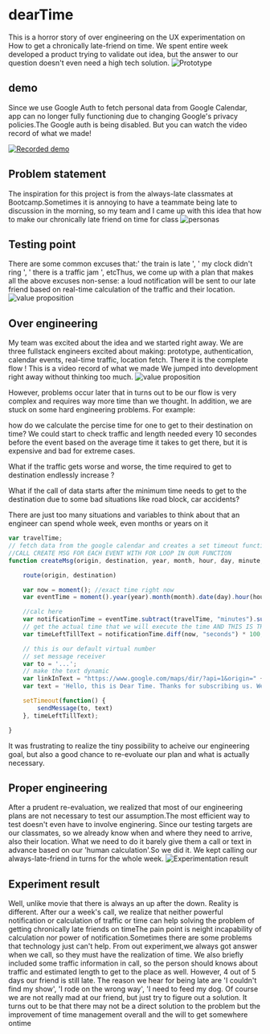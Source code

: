 # dearTime
This is a horror story of over engineering on the UX experimentation on How to get a chronically late-friend on time. We spent entire week developed a product trying to validate out idea, but the answer to our question doesn't even need a high tech solution.
![Prototype](https://wangx733.github.io/dearTime/images/prototype.png)

## demo
Since we use Google Auth to fetch personal data from Google Calendar, app can no longer fully functioning due to changing Google's privacy policies.The Google auth is being disabled. But you can watch the video record of what we made!

[![Recorded demo]( https://wangx733.github.io/dearTime/images/dearTimeDisplay.jpg)](https://youtu.be/UAfmD_vbJrU)

## Problem statement
The inspiration for this project is from the always-late classmates at Bootcamp.Sometimes it is annoying to have a teammate being late to discussion in the morning, so my team and I came up with this idea that how to make our chronically late friend on time for class
![personas](https://wangx733.github.io/dearTime/images/persona.jpg)


## Testing point
There are some common excuses that:' the train is late ', ' my clock didn't ring ', ' there is a traffic jam ', etcThus, we come up with a plan that makes all the above excuses non-sense: a loud notification will be sent to our late friend based on real-time calculation of the traffic and their location.
![value proposition](https://wangx733.github.io/dearTime/images/value.png)

## Over engineering
My team was excited about the idea and we started right away. We are three fullstack engineers excited about making: prototype, authentication, calendar events, real-time traffic, location fetch. There it is the complete flow ! This is a video record of what we made We jumped into development right away without thinking too much.
![value proposition](https://wangx733.github.io/dearTime/images/userFlow.png)

However, problems occur later that in turns out to be our flow is very complex and requires way more time than we thought. In addition, we are stuck on some hard engineering problems. For example:

how do we calculate the percise time for one to get to their destination on time? We could start to check traffic and length needed every 10 secondes before the event based on the average time it takes to get there, but it is expensive and bad for extreme cases. 

What if the traffic gets worse and worse, the time required to get to destination endlessly increase ?

What if the call of data starts after the minimum time needs to get to the destination due to some bad situations like road block, car accidents? 

There are just too many situations and variables to think about that an engineer can spend whole week, even months or years on it

```javascript
var travelTime;
// fetch data from the google calendar and creates a set timeout function that has the time left till notification is sent.
//CALL CREATE MSG FOR EACH EVENT WITH FOR LOOP IN OUR FUNCTION
function createMsg(origin, destination, year, month, hour, day, minute, preferredTimeBefore, arrive) {

    route(origin, destination)

    var now = moment(); //exact time right now
    var eventTime = moment().year(year).month(month).date(day).hour(hour).minute(minute); // 6/18/2019 11:53am

    //calc here
    var notificationTime = eventTime.subtract(travelTime, "minutes").subtract(preferredTimeBefore, "minutes"); //subracts time it takes to arrive
    // get the actual time that we will execute the time AND THIS IS THE TIME U SEND THE TEXT
    var timeLeftTillText = notificationTime.diff(now, "seconds") * 100;

    // this is our default virtual number
    // set message receiver
    var to = '...';
    // make the text dynamic
    var linkInText = "https://www.google.com/maps/dir/?api=1&origin=" + origin + "&destination=" + destination;
    var text = 'Hello, this is Dear Time. Thanks for subscribing us. We will help you to get to your place on time. Click here to see the route: ' + linkInText;

    setTimeout(function() {
        sendMessage(to, text)
    }, timeLeftTillText);

}

```

It was frustrating to realize the tiny possibility to acheive our engineering goal, but also a good chance to re-evoluate our plan and what is actually necessary.

## Proper engineering
After a prudent re-evaluation, we realized that most of our engineering plans are not necessary to test our assumption.The most efficient way to test doesn't even have to involve enginering. Since our testing targets are our classmates, so we already know when and where they need to arrive, also their location. What we need to do it barely give them a call or text in advance based on our 'human calculation'.So we did it. We kept calling our always-late-friend in turns for the whole week.
![Experimentation result](https://wangx733.github.io/dearTime/images/callSchedule.svg)

## Experiment result
Well, unlike movie that there is always an up after the down. Reality is different. After our a week's call, we realize that neither powerful notification or calculation of traffic or time can help solving the problem of getting chronically late friends on timeThe pain point is neight incapability of calculation nor power of notification.Sometimes there are some problems that technology just can't help. From out experiment,we always got answer when we call, so they must have the realization of time. We also briefly included some traffic information in call, so the person should knows about traffic and estimated length to get to the place as well. However, 4 out of 5 days our friend is still late. The reason we hear for being late are 'I couldn't find my show', 'I rode on the wrong way', 'I need to feed my dog. Of course we are not really mad at our friend, but just try to figure out a solution. It turns out to be that there may not be a direct solution to the problem but the improvement of time management overall and the will to get somewhere ontime
